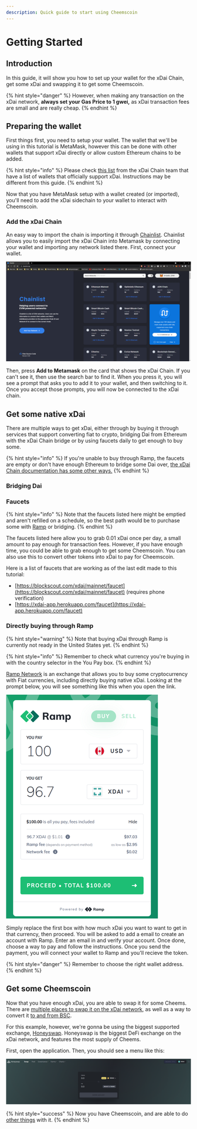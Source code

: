 ```yaml
---
description: Quick guide to start using Cheemscoin
---
```


# Getting Started

## Introduction

In this guide, it will show you how to set up your wallet for the xDai Chain, get some xDai and swapping it to get some Cheemscoin.

{% hint style="danger" %}
However, when making any transaction on the xDai network, **always set your Gas Price to 1 gwei,** as xDai transaction fees are small and are really cheap.
{% endhint %}

## Preparing the wallet

First things first, you need to setup your wallet. The wallet that we'll be using in this tutorial is MetaMask, however this can be done with other wallets that support xDai directly or allow custom Ethereum chains to be added.

{% hint style="info" %}
Please check [this list](https://www.xdaichain.com/for-users/wallets) from the xDai Chain team that have a list of wallets that officially support xDai. Instructions may be different from this guide.
{% endhint %}

Now that you have MetaMask setup with a wallet created \(or imported\), you'll need to add the xDai sidechain to your wallet to interact with Cheemscoin.

### Add the xDai Chain

An easy way to import the chain is importing it through [Chainlist](https://chainlist.org/). Chainlist allows you to easily import the xDai Chain into Metamask by connecting your wallet and importing any network listed there. First, connect your wallet.

![What you should see after you connect your wallet.](../.gitbook/assets/image%20%281%29.png)

Then, press **Add to Metamask** on the card that shows the xDai Chain. If you can't see it, then use the search bar to find it. When you press it, you will see a prompt that asks you to add it to your wallet, and then switching to it. Once you accept those prompts, you will now be connected to the xDai chain.

## Get some native xDai

There are multiple ways to get xDai, either through by buying it through services that support converting fiat to crypto, bridging Dai from Ethereum with the xDai Chain bridge or by using faucets daily to get enough to buy some.

{% hint style="info" %}
If you're unable to buy through Ramp, the faucets are empty or don't have enough Ethereum to bridge some Dai over, [the xDai Chain documentation has some other ways.](https://www.xdaichain.com/for-users/get-xdai-tokens)
{% endhint %}

### Bridging Dai

### Faucets

{% hint style="info" %}
Note that the faucets listed here might be emptied and aren't refilled on a schedule, so the best path would be to purchase some with [Ramp](https://ramp.network) or bridging.
{% endhint %}

The faucets listed here allow you to grab 0.01 xDai once per day, a small amount to pay enough for transaction fees. However, if you have enough time, you could be able to grab enough to get some Cheemscoin. You can also use this to convert other tokens into xDai to pay for Cheemscoin.

Here is a list of faucets that are working as of the last edit made to this tutorial:

* [https://blockscout.com/xdai/mainnet/faucet](https://blockscout.com/xdai/mainnet/faucet) \(requires phone verification\)
* [https://xdai-app.herokuapp.com/faucet](https://xdai-app.herokuapp.com/faucet)

### Directly buying through Ramp

{% hint style="warning" %}
Note that buying xDai through Ramp is currently not ready in the United States yet.
{% endhint %}

{% hint style="info" %}
Remember to check what currency you're buying in with the country selector in the You Pay box.
{% endhint %}

[Ramp Network](https://ramp.network/buy/?defaultAsset=XDAI) is an exchange that allows you to buy some cryptocurrency with Fiat currencies, including directly buying native xDai. Looking at the prompt below, you will see something like this when you open the link.

![What you will see upon opening the link. Currency may be different.](../.gitbook/assets/image%20%282%29.png)

Simply replace the first box with how much xDai you want to want to get in that currency, then proceed. You will be asked to add a email to create an account with Ramp. Enter an email in and verify your account. Once done, choose a way to pay and follow the instructions. Once you send the payment, you will connect your wallet to Ramp and you'll recieve the token.

{% hint style="danger" %}
Remember to choose the right wallet address.
{% endhint %}

## Get some Cheemscoin

Now that you have enough xDai, you are able to swap it for some Cheems. There are [multiple places to swap it on the xDai network](where-to-buy-cheemscoin.md#xdai-chain), as well as a way to convert it [to and from BSC](tutorials/binance-smart-chain-tutorial.md).

For this example, however, we're gonna be using the biggest supported exchange, [Honeyswap](https://app.honeyswap.org). Honeyswap is the biggest DeFi exchange on the xDai network, and features the most supply of Cheems.

First, open the application. Then, you should see a menu like this:

![The menu of Honeyswap.](../.gitbook/assets/image%20%284%29.png)

{% hint style="success" %}
Now you have Cheemscoin, and are able to do [other things](tutorials/) with it.
{% endhint %}



